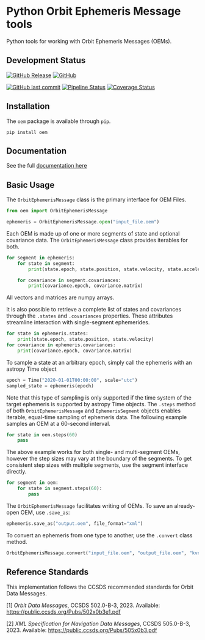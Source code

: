 # Python Orbit Ephemeris Message tools
Python tools for working with Orbit Ephemeris Messages (OEMs).


## Development Status

[![GitHub Release](https://img.shields.io/github/v/release/bradsease/oem)](https://github.com/bradsease/oem/releases) [![GitHub](https://img.shields.io/github/license/bradsease/oem)](https://github.com/bradsease/oem/blob/main/LICENSE)

[![GitHub last commit](https://img.shields.io/github/last-commit/bradsease/oem)](https://github.com/bradsease/oem) [![Pipeline Status](https://github.com/bradsease/oem/actions/workflows/python-package.yml/badge.svg)](https://github.com/bradsease/oem/actions/workflows/python-package.yml) [![Coverage Status](https://coveralls.io/repos/github/bradsease/oem/badge.svg)](https://coveralls.io/github/bradsease/oem)


## Installation
The `oem` package is available through `pip`.
```
pip install oem
```

## Documentation
See the full [documentation here](https://bsease.gitbook.io/oem)


## Basic Usage
The `OrbitEphemerisMessage` class is the primary interface for OEM Files.
```python
from oem import OrbitEphemerisMessage

ephemeris = OrbitEphemerisMessage.open("input_file.oem")
```
Each OEM is made up of one or more segments of state and optional covariance data. The `OrbitEphemerisMessage` class provides iterables for both.
```python
for segment in ephemeris:
    for state in segment:
        print(state.epoch, state.position, state.velocity, state.acceleration)

    for covariance in segment.covariances:
        print(covariance.epoch, covariance.matrix)
```
All vectors and matrices are numpy arrays.

It is also possible to retrieve a complete list of states and covariances through the `.states` and `.covariances` properties. These attributes streamline interaction with single-segment ephemerides.
```python
for state in ephemeris.states:
    print(state.epoch, state.position, state.velocity)
for covariance in ephemeris.covariances:
    print(covariance.epoch, covariance.matrix)
```

To sample a state at an arbitrary epoch, simply call the ephemeris with an astropy Time object

```python
epoch = Time("2020-01-01T00:00:00", scale="utc")
sampled_state = ephemeris(epoch)
```

Note that this type of sampling is only supported if the time system of the target ephemeris is supported by astropy Time objects. The `.steps` method of both `OrbitEphemerisMessage` and `EphemerisSegment` objects enables iterable, equal-time sampling of ephemeris data. The following example samples an OEM at a 60-second interval.

```python
for state in oem.steps(60)
    pass
```

The above example works for both single- and multi-segment OEMs, however the step sizes may vary at the boundary of the segments. To get consistent step sizes with multiple segments, use the segment interface directly.

```python
for segment in oem:
    for state in segment.steps(60):
        pass
```

The `OrbitEphemerisMessage` facilitates writing of OEMs. To save an already-open OEM, use `.save_as`:
```python
ephemeris.save_as("output.oem", file_format="xml")
```
To convert an ephemeris from one type to another, use the `.convert` class method.
```python
OrbitEphemerisMessage.convert("input_file.oem", "output_file.oem", "kvn")
```


## Reference Standards

This implementation follows the CCSDS recommended standards for Orbit Data Messages.

[1] *Orbit Data Messages*, CCSDS 502.0-B-3, 2023. Available: https://public.ccsds.org/Pubs/502x0b3e1.pdf

[2] *XML Specification for Navigation Data Messages*, CCSDS 505.0-B-3, 2023. Available: https://public.ccsds.org/Pubs/505x0b3.pdf
